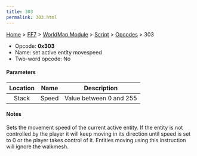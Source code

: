 ```yaml
---
title: 303
permalink: 303.html
---
```


[Home](../../../../Main%20Page.md) > [FF7](../../../../FF7.md) > [WorldMap Module](../../../WorldMap%20Module.md) > [Script](../../Script.md) > [Opcodes](../Opcodes.md) > 303

-   Opcode: **0x303**
-   Name: set active entity movespeed
-   Two-word opcode: No

#### Parameters

| Location | Name  |       Description       |
|:--------:|:-----:|:-----------------------:|
|  Stack   | Speed | Value between 0 and 255 |

#### Notes

Sets the movement speed of the current active entity. If the entity is
not controlled by the player it will keep moving in its direction until
speed is set to 0 or the player takes control of it. Entities moving
using this instruction will ignore the walkmesh.
